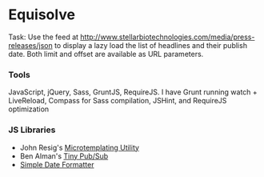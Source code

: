 # Equisolve
Task: Use the feed at http://www.stellarbiotechnologies.com/media/press-releases/json to display a lazy load the list of headlines and their publish date. Both limit and offset are available as URL parameters.

### Tools
JavaScript, jQuery, Sass, GruntJS, RequireJS. I have Grunt running watch + LiveReload, Compass for Sass compilation, JSHint, and RequireJS optimization

### JS Libraries
- John Resig's [Microtemplating Utility](http://ejohn.org/blog/javascript-micro-templating/)
- Ben Alman's [Tiny Pub/Sub](https://github.com/cowboy/jquery-tiny-pubsub)
- [Simple Date Formatter](https://gist.github.com/cstipkovic/3983879)